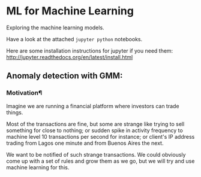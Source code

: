 # ML for Machine Learning

Exploring the machine learning models.

Have a look at the attached `jupyter python` notebooks.

Here are some installation instructions for jupyter if you need them: http://jupyter.readthedocs.org/en/latest/install.html 

## Anomaly detection with GMM:

### Motivation¶

Imagine we are running a financial platform where investors can trade things.

Most of the transactions are fine, but some are strange like trying to sell something for close to nothing; or sudden spike in activity frequency to machine level 10 transactions per second for instance; or client's IP address trading from Lagos one minute and from Buenos Aires the next.

We want to be notified of such strange transactions. We could obviously come up with a set of rules and grow them as we go, but we will try and use machine learning for this.
